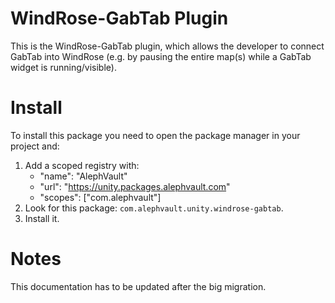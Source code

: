 # WindRose-GabTab Plugin
This is the WindRose-GabTab plugin, which allows the developer to connect GabTab into WindRose (e.g. by pausing the entire map(s) while a GabTab widget is running/visible).

# Install
To install this package you need to open the package manager in your project and:

  1. Add a scoped registry with:
     - "name": "AlephVault"
     - "url": "https://unity.packages.alephvault.com"
     - "scopes": ["com.alephvault"]
  2. Look for this package: `com.alephvault.unity.windrose-gabtab`.
  3. Install it.

# Notes
This documentation has to be updated after the big migration.